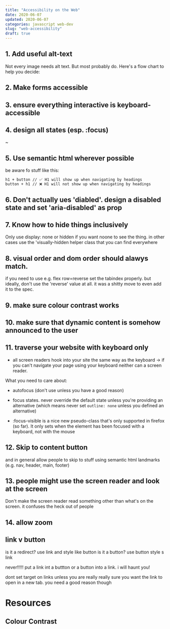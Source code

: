 ```yaml
---
title: "Accessibility on the Web"
date: 2020-06-07
updated: 2020-06-07
categories: javascript web-dev
slug: "web-accessibility"
draft: true
---
```




## 1. Add useful alt-text
Not every image needs alt text. But most probably do. Here's a flow chart to help you decide:


## 2. Make forms accessible


## 3. ensure everything interactive is keyboard-accessible

## 4. design all states (esp. :focus)

~
## 5. Use semantic html wherever possible

be aware fo stuff like this:

```
h1 + button // ✅ H1 will show up when navigating by headings
button + h1 // ❌ H1 will not show up when navigating by headings
```

## 6. Don't actually ues 'diabled'. design a disabled state and set 'aria-disabled' as prop

## 7. Know how to hide things inclusively

Only use display: none or hidden if you want noone to see the thing. in other cases use the 'visually-hidden helper class that you can find everywhere

## 8. visual order and dom order should alawys match.

if you need to use e.g. flex row=reverse set the tabindex properly. but ideally, don't use the 'reverse' value at all. it was a shitty move to even add it to the spec.

## 9. make sure colour contrast works

## 10. make sure that dynamic content is somehow announced to the user

## 11. traverse your website with keyboard only
* all screen readers hook into your site the same way as the keyboard -> if you can't navigate your page using your keyboard neither can a screen reader.

What you need to care about:
* autofocus (don't use unless you have a good reason)
* focus states. never override the default state unless you're providing an alternative (which means never set `outline: none` unless you defined an alternative)

* :focus-visible is a nice new pseudo-class that's only supported in firefox (so far). It only sets when the element has been focused with a keyboard, not with the mouse




## 12. Skip to content button

and in general allow people to skip to stuff using semantic html landmarks (e.g. nav, header, main, footer)



## 13. people might use the screen reader and look at the screen
Don't make the screen reader read something other than what's on the screen. it confuses the heck out of people


## 14. allow zoom


## link v button
is it a redirect? use link and style like button
is it a button? use button style s link

never!!!!! put a link int a buttton or a button into a link. i will haunt you!

dont set target on links unless you are really really sure you want the link to open in a new tab. you need a good reason though

# Resources
## Colour Contrast

